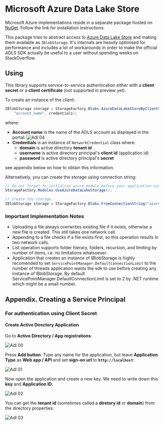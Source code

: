 # Microsoft Azure Data Lake Store

Microsoft Azure implementations reside in a separate package hosted on [NuGet](https://www.nuget.org/packages/Storage.Net.Microsoft.Azure.DataLake.Store/). Follow the link for installation instructions.

This package tries to abstract access to [Azure Data Lake Store](https://azure.microsoft.com/en-gb/services/data-lake-store/) and making them available as `IBlobStorage`. It's internals are heavily optimised for performance and includes a lot of workarounds in order to make the official ADLS SDK actually be useful to a user without spending weeks on StackOverflow. 

## Using

This library supports service-to-service authentication either with a **client secret** or a **client certificate** (not supported in preview yet).

To create an instance of the client:

```csharp
IBlobStorage storage = StorageFactory.Blobs.AzureDataLakeStoreByClientSecret(
	"account_name", credentials);
```

where:
- **Account name** is the name of the ADLS account as displayed in the portal: ![Adl 04](adl-04.png)
- **Credentials** is an instance of `NetworkCredential` class where:
  - **domain** is active directory __tenant id__
  - **username** is active directory principal's __client id__ (application id)
  - **password** is active directory principal's __secret__

see appendix below on how to obtain this information.

Alternatively, you can create the storage using connection string:

```csharp
// do not forget to initialise azure module before your application uses connection strings:
StorageFactory.Modules.UseAzureDataLakeStorage();

// create the storage
IBlobStorage storage = StorageFactory.Blobs.FromConnectionString("azure.datalakestore://accountName=...;tenantId=...;principalId=...;principalSecret=...");
```

### Important Implementation Notes

- Uploading a file always overwrites existing file if it exists, otherwise a new file is created. This still takes one network call.
- Appending to a file checks if a file exists first, so this operation results in two network calls.
- List operation supports folder hierary, folders, recursion, and limiting by number of items, i.e. no limitations whatsoever.
- Application that creates an instance of IBlobStorage is highly recomended to set `ServicePointManager.DefaultConnectionLimit` to the number of threads application wants the sdk to use before creating any instance of IBlobStorage. By default ServicePointManager.DefaultConnectionLimit is set to 2 by .NET runtime which might be a small number.


## Appendix. Creating a Service Principal

### For authentication using Client Secret

#### Create Active Directory Application

Go to **Active Directory / App registrations**:

![Adl 00](adl-00.png)

Press **Add button**. Type any name for the application, but leave **Application Type** as **Web app / API** and set **sign-on url** to **`http://localhost`**:

![Adl 01](adl-01.png)

Now open the application and create a new key. We need to write down this **key** and **Application ID**:

![Adl 02](adl-02.png)

You can get the **tenant id** (sometimes called a **diretory id** or **domain**) from the directory properties:

![Adl 03](adl-03.png)
